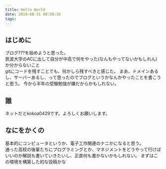 ```yaml
---
title: Hello World
date: 2019-08-31 08:50:39
tags:
---
```


## はじめに

ブログ???を始めようと思った。  
筑波大学のACに出して自分が中高で何をやった(なんもやってないかもしれん)か分からないこと  
gitにコードを残すことでも、何かしら残すべきと感じた。
まあ、ドメインあるし、サーバーあるし、って思ったのでブログというかなんかやったことを書こうと思う。
今から半年の受験勉強が嫌だからかもしれない。

## 誰

ネットだとkokoa0429です。よろしくお願いします。

## なにをかくの

基本的にコンピュータというか、電子工作関連のナニかになると思う。  
通った高校の後輩たちにプログラミングとか、マネジメントをどうやって行けばいいのか解説も書いていきたいし、正直何も書かないかもしれない。
まずはこの環境を構築した的な投稿かな
